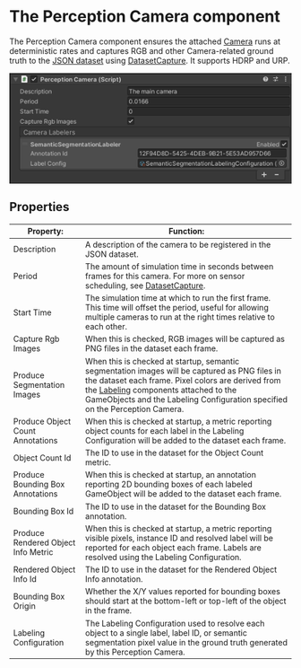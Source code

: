 # The Perception Camera component
The Perception Camera component ensures the attached [Camera](https://docs.unity3d.com/Manual/class-Camera.html) runs at deterministic rates and captures RGB and other Camera-related ground truth to the [JSON dataset](Schema/Synthetic_Dataset_Schema.md) using [DatasetCapture](DatasetCapture.md). It supports HDRP and URP.

<img src="images/PerceptionCamera.PNG" align="middle"/>

## Properties
| Property: | Function: |
|--|--|
| Description | A description of the camera to be registered in the JSON dataset. |
| Period | The amount of simulation time in seconds between frames for this camera. For more on sensor scheduling, see [DatasetCapture](DatasetCapture.md). |
| Start Time | The simulation time at which to run the first frame. This time will offset the period, useful for allowing multiple cameras to run at the right times relative to each other. |
| Capture Rgb Images | When this is checked, RGB images will be captured as PNG files in the dataset each frame. |
| Produce Segmentation Images| When this is checked at startup, semantic segmentation images will be captured as PNG files in the dataset each frame. Pixel colors are derived from the [Labeling](GroundTruth-Labeling.md) components attached to the GameObjects and the Labeling Configuration specified on the Perception Camera. |
|Produce Object Count Annotations| When this is checked at startup, a metric reporting object counts for each label in the Labeling Configuration will be added to the dataset each frame. |
|Object Count Id| The ID to use in the dataset for the Object Count metric. |
|Produce Bounding Box Annotations| When this is checked at startup, an annotation reporting 2D bounding boxes of each labeled GameObject will be added to the dataset each frame. |
|Bounding Box Id| The ID to use in the dataset for the Bounding Box annotation.|
|Produce Rendered Object Info Metric|When this is checked at startup, a metric reporting visible pixels, instance ID and resolved label will be reported for each object each frame. Labels are resolved using the Labeling Configuration. |
|Rendered Object Info Id| The ID to use in the dataset for the Rendered Object Info annotation.|
|Bounding Box Origin|Whether the X/Y values reported for bounding boxes should start at the bottom-left or top-left of the object in the frame. |
|Labeling Configuration| The Labeling Configuration used to resolve each object to a single label, label ID, or semantic segmentation pixel value in the ground truth generated by this Perception Camera.|